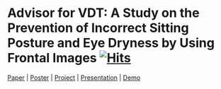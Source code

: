 # Advisor for VDT: A Study on the Prevention of Incorrect Sitting Posture and Eye Dryness by Using Frontal Images [![Hits](https://hits.seeyoufarm.com/api/count/incr/badge.svg?url=https%3A%2F%2Fgithub.com%2FCUAI-CAU%2FIs_Your_Neck_OK-&count_bg=%2379C83D&title_bg=%23555555&icon=&icon_color=%23E7E7E7&title=hits&edge_flat=false)](https://hits.seeyoufarm.com)

[Paper]() | [Poster]() | [Project]() | [Presentation]() | [Demo]()


